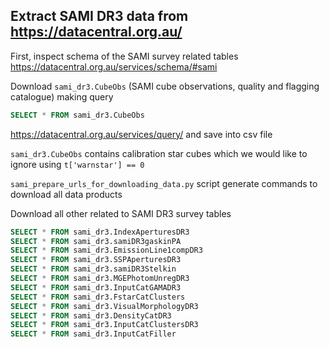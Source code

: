 ## Extract SAMI DR3 data from https://datacentral.org.au/

First, inspect schema of the SAMI survey related tables https://datacentral.org.au/services/schema/#sami

Download `sami_dr3.CubeObs` (SAMI cube observations, quality and flagging catalogue) making query

```sql
SELECT * FROM sami_dr3.CubeObs
```

https://datacentral.org.au/services/query/ and save into csv file

`sami_dr3.CubeObs` contains calibration star cubes which we would like to ignore using `t['warnstar'] == 0`

`sami_prepare_urls_for_downloading_data.py` script generate commands to download all data products

Download all other related to SAMI DR3 survey tables

```sql
SELECT * FROM sami_dr3.IndexAperturesDR3
SELECT * FROM sami_dr3.samiDR3gaskinPA
SELECT * FROM sami_dr3.EmissionLine1compDR3
SELECT * FROM sami_dr3.SSPAperturesDR3
SELECT * FROM sami_dr3.samiDR3Stelkin
SELECT * FROM sami_dr3.MGEPhotomUnregDR3
SELECT * FROM sami_dr3.InputCatGAMADR3
SELECT * FROM sami_dr3.FstarCatClusters
SELECT * FROM sami_dr3.VisualMorphologyDR3
SELECT * FROM sami_dr3.DensityCatDR3
SELECT * FROM sami_dr3.InputCatClustersDR3
SELECT * FROM sami_dr3.InputCatFiller
```
